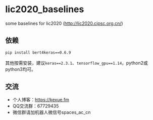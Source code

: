 # lic2020_baselines
some baselines for lic2020 (http://lic2020.cipsc.org.cn/)

## 依赖

```bash
pip install bert4keras==0.6.9
```

其他按需安装，建议`keras==2.3.1`、`tensorflow_gpu==1.14`，python2或python3均可。

## 交流
- 个人博客：https://kexue.fm
- QQ交流群：67729435
- 微信群请加机器人微信号spaces_ac_cn
